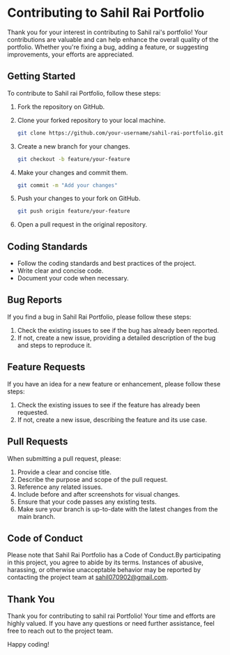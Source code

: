 # Contributing to Sahil Rai Portfolio

Thank you for your interest in contributing to Sahil rai's portfolio! Your contributions are valuable and can help enhance the overall quality of the portfolio. Whether you're fixing a bug, adding a feature, or suggesting improvements, your efforts are appreciated.

## Getting Started

To contribute to Sahil rai Portfolio, follow these steps:

1. Fork the repository on GitHub.
2. Clone your forked repository to your local machine.

   ```bash
   git clone https://github.com/your-username/sahil-rai-portfolio.git
   ```

3. Create a new branch for your changes.

   ```bash
   git checkout -b feature/your-feature
   ```

4. Make your changes and commit them.

   ```bash
   git commit -m "Add your changes"
   ```

5. Push your changes to your fork on GitHub.

   ```bash
   git push origin feature/your-feature
   ```

6. Open a pull request in the original repository.

## Coding Standards

- Follow the coding standards and best practices of the project.
- Write clear and concise code.
- Document your code when necessary.

## Bug Reports

If you find a bug in Sahil Rai Portfolio, please follow these steps:

1. Check the existing issues to see if the bug has already been reported.
2. If not, create a new issue, providing a detailed description of the bug and steps to reproduce it.

## Feature Requests

If you have an idea for a new feature or enhancement, please follow these steps:

1. Check the existing issues to see if the feature has already been requested.
2. If not, create a new issue, describing the feature and its use case.

## Pull Requests

When submitting a pull request, please:

1. Provide a clear and concise title.
2. Describe the purpose and scope of the pull request.
3. Reference any related issues.
4. Include before and after screenshots for visual changes.
5. Ensure that your code passes any existing tests.
6. Make sure your branch is up-to-date with the latest changes from the main branch.

## Code of Conduct

Please note that Sahil Rai Portfolio has a Code of Conduct.By participating in this project, you agree to abide by its terms. Instances of abusive, harassing, or otherwise unacceptable behavior may be reported by contacting the project team at sahil070902@gmail.com.

## Thank You

Thank you for contributing to sahil rai Portfolio! Your time and efforts are highly valued. If you have any questions or need further assistance, feel free to reach out to the project team.

Happy coding!
